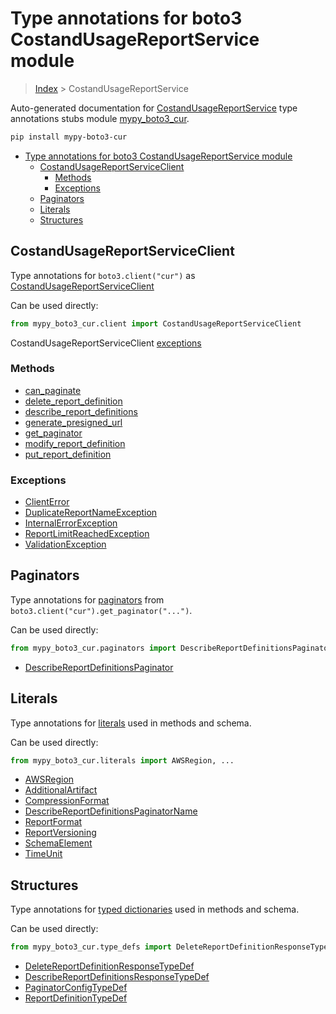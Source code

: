# Type annotations for boto3 CostandUsageReportService module

> [Index](../README.md) > CostandUsageReportService

Auto-generated documentation for [CostandUsageReportService](https://boto3.amazonaws.com/v1/documentation/api/latest/reference/services/cur.html#CostandUsageReportService)
type annotations stubs module [mypy_boto3_cur](https://pypi.org/project/mypy-boto3-cur/).

```bash
pip install mypy-boto3-cur
```

- [Type annotations for boto3 CostandUsageReportService module](#type-annotations-for-boto3-costandusagereportservice-module)
  - [CostandUsageReportServiceClient](#costandusagereportserviceclient)
    - [Methods](#methods)
    - [Exceptions](#exceptions)
  - [Paginators](#paginators)
  - [Literals](#literals)
  - [Structures](#structures)

## CostandUsageReportServiceClient

Type annotations for  `boto3.client("cur")` as [CostandUsageReportServiceClient](./client.md)

Can be used directly:

```python
from mypy_boto3_cur.client import CostandUsageReportServiceClient
```


CostandUsageReportServiceClient [exceptions](./client.md#exceptions)



### Methods
- [can_paginate](./client.md#can-paginate)
- [delete_report_definition](./client.md#delete-report-definition)
- [describe_report_definitions](./client.md#describe-report-definitions)
- [generate_presigned_url](./client.md#generate-presigned-url)
- [get_paginator](./client.md#get-paginator)
- [modify_report_definition](./client.md#modify-report-definition)
- [put_report_definition](./client.md#put-report-definition)




### Exceptions
- [ClientError](./client.md#clienterror)
- [DuplicateReportNameException](./client.md#duplicatereportnameexception)
- [InternalErrorException](./client.md#internalerrorexception)
- [ReportLimitReachedException](./client.md#reportlimitreachedexception)
- [ValidationException](./client.md#validationexception)






## Paginators

Type annotations for [paginators](./paginators.md) from `boto3.client("cur").get_paginator("...")`.

Can be used directly:

```python
from mypy_boto3_cur.paginators import DescribeReportDefinitionsPaginator, ...
```

- [DescribeReportDefinitionsPaginator](./paginators.md#describereportdefinitionspaginator)






## Literals

Type annotations for [literals](./literals.md) used in methods and schema.

Can be used directly:

```python
from mypy_boto3_cur.literals import AWSRegion, ...
```

- [AWSRegion](./literals.md#awsregion)
- [AdditionalArtifact](./literals.md#additionalartifact)
- [CompressionFormat](./literals.md#compressionformat)
- [DescribeReportDefinitionsPaginatorName](./literals.md#describereportdefinitionspaginatorname)
- [ReportFormat](./literals.md#reportformat)
- [ReportVersioning](./literals.md#reportversioning)
- [SchemaElement](./literals.md#schemaelement)
- [TimeUnit](./literals.md#timeunit)




## Structures


Type annotations for [typed dictionaries](./type_defs.md) used in methods and schema.

Can be used directly:

```python
from mypy_boto3_cur.type_defs import DeleteReportDefinitionResponseTypeDef, ...
```

- [DeleteReportDefinitionResponseTypeDef](./type_defs.md#deletereportdefinitionresponsetypedef)
- [DescribeReportDefinitionsResponseTypeDef](./type_defs.md#describereportdefinitionsresponsetypedef)
- [PaginatorConfigTypeDef](./type_defs.md#paginatorconfigtypedef)
- [ReportDefinitionTypeDef](./type_defs.md#reportdefinitiontypedef)
